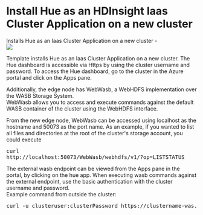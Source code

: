 # Install Hue as an HDInsight Iaas Cluster Application on a new cluster

Installs Hue as an Iaas Cluster Application on a new cluster -<br>
<a href="https://portal.azure.com/#create/Microsoft.Template/uri/https%3A%2F%2Fraw.githubusercontent.com%2Fhdinsight%2FIaas-Applications%2Fmaster%2FHue-With-Cluster%2Fazuredeploy.json" target="_blank">
    <img src="http://azuredeploy.net/deploybutton.png"/>
</a>

Template installs Hue as an Iaas Cluster Application on a new cluster.
The Hue dashboard is accessible via Https by using the cluster username and password.
To access the Hue dashboard, go to the cluster in the Azure portal and click on the Apps pane.

Additionally, the edge node has WebWasb, a WebHDFS implementation over the WASB Storage System. <br />
WebWasb allows you to access and execute commands against the default WASB container of the cluster using the WebHDFS interface.<br />

From the new edge node, WebWasb can be accessed using localhost as the hostname and 50073 as the port name.
As an example, if you wanted to list all files and directories at the root of the cluster's storage account, you could execute <pre>curl http://localhost:50073/WebWasb/webhdfs/v1/?op=LISTSTATUS</pre>

The external wasb endpoint can be viewed from the Apps pane in the portal, by clicking on the hue app. When executing wasb commands against the external endpoint, use the basic authentication with the cluster username and password.<br /> Example command from outside the cluster: 
<pre>curl -u clusteruser:clusterPassword https://clustername-was.apps.azurehdinsight.net:443/WebWasb/webhdfs/v1/?op=LISTSTATUS</pre>
